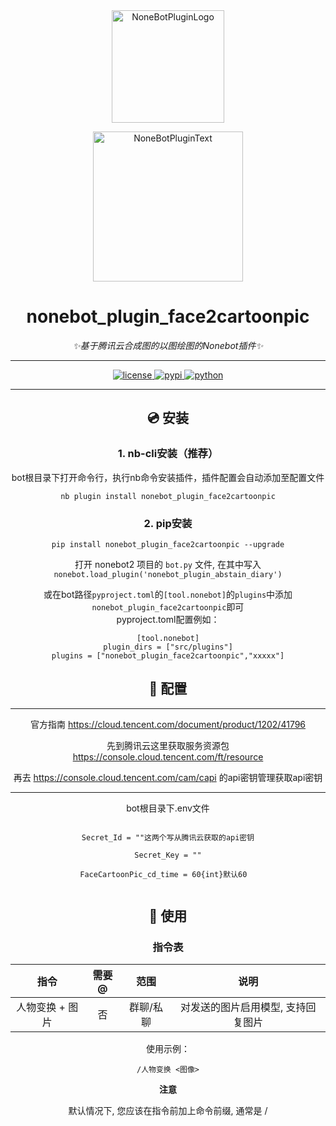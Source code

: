 <div align="center">
  <a href="https://v2.nonebot.dev/store"><img src="https://github.com/A-kirami/nonebot-plugin-template/blob/resources/nbp_logo.png" width="180" height="180" alt="NoneBotPluginLogo"></a>
  <br>
  <p><img src="https://github.com/A-kirami/nonebot-plugin-template/blob/resources/NoneBotPlugin.svg" width="240" alt="NoneBotPluginText"></p>
</div>

<div align="center">
  
# nonebot_plugin_face2cartoonpic
  
_✨基于腾讯云合成图的以图绘图的Nonebot插件✨_

---
  
<a href="./LICENSE">
    <img src="https://img.shields.io/github/license/ANGJustinl/nonebot_plugin_face2cartoonpic" alt="license">
</a>
<a href="https://pypi.python.org/pypi/nonebot_plugin_face2cartoonpic">
    <img src="https://img.shields.io/pypi/v/nonebot_plugin_face2cartoonpic.svg" alt="pypi">
</a>
<a href="https://www.python.org">
    <img src="https://img.shields.io/badge/python-3.9+-blue.svg" alt="python">
</a>

---  
  
## 💿 安装

### 1. nb-cli安装（推荐）
bot根目录下打开命令行，执行nb命令安装插件，插件配置会自动添加至配置文件  
```
nb plugin install nonebot_plugin_face2cartoonpic
```

### 2. pip安装
```
pip install nonebot_plugin_face2cartoonpic --upgrade
```  
打开 nonebot2 项目的 ```bot.py``` 文件, 在其中写入  
```nonebot.load_plugin('nonebot_plugin_abstain_diary')```  
  
或在bot路径```pyproject.toml```的```[tool.nonebot]```的```plugins```中添加```nonebot_plugin_face2cartoonpic```即可  
pyproject.toml配置例如：  
``` 
[tool.nonebot]
plugin_dirs = ["src/plugins"]
plugins = ["nonebot_plugin_face2cartoonpic","xxxxx"]
```
  
## 📖 配置
--- 
  
官方指南 https://cloud.tencent.com/document/product/1202/41796  
  
先到腾讯云这里获取服务资源包 https://console.cloud.tencent.com/ft/resource
  
再去 https://console.cloud.tencent.com/cam/capi 的api密钥管理获取api密钥
  
---
  
bot根目录下.env文件
  
```  
  
Secret_Id = ""这两个写从腾讯云获取的api密钥
  
Secret_Key = ""
  
FaceCartoonPic_cd_time = 60{int}默认60  
  
```  
## 🎉 使用
### 指令表
| 指令 | 需要@ | 范围 | 说明 |
|:-----:|:----:|:----:|:----:|
| 人物变换 + 图片 | 否 | 群聊/私聊 | 对发送的图片启用模型, 支持回复图片 |

使用示例：

    /人物变换 <图像>

**注意**

默认情况下, 您应该在指令前加上命令前缀, 通常是 /
